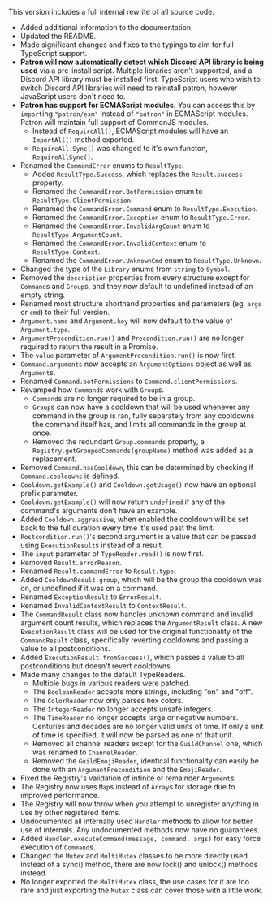 This version includes a full internal rewrite of all source code.
* Added additional information to the documentation.
* Updated the README.
* Made significant changes and fixes to the typings to aim for full TypeScript support.
* **Patron will now automatically detect which Discord API library is being used** via a pre-install script. Multiple libraries aren't supported, and a Discord API library must be installed first. TypeScript users who wish to switch Discord API libraries will need to reinstall patron, however JavaScript users don't need to.
* **Patron has support for ECMAScript modules.** You can access this by `import`ing `"patron/esm"` instead of `"patron"` in ECMAScript modules. Patron will maintain full support of CommonJS modules.
  * Instead of `RequireAll()`, ECMAScript modules will have an `ImportAll()` method exported.
  * `RequireAll.Sync()` was changed to it's own functon, `RequireAllSync()`.
* Renamed the `CommandError` enums to `ResultType`.
  * Added `ResultType.Success`, which replaces the `Result.success` property.
  * Renamed the `CommandError.BotPermission` enum to `ResultType.ClientPermission`.
  * Renamed the `CommandError.Command` enum to `ResultType.Execution`.
  * Renamed the `CommandError.Exception` enum to `ResultType.Error`.
  * Renamed the `CommandError.InvalidArgCount` enum to `ResultType.ArgumentCount`.
  * Renamed the `CommandError.InvalidContext` enum to `ResultType.Context`.
  * Renamed the `CommandError.UnknownCmd` enum to `ResultType.Unknown`.
* Changed the type of the `Library` enums from `string` to `Symbol`.
* Removed the `description` properties from every structure except for `Command`s and `Group`s, and they now default to undefined instead of an empty string.
* Renamed most structure shorthand properties and parameters (eg. `args` or `cmd`) to their full version.
* `Argument.name` and `Argument.key` will now default to the value of `Argument.type`.
* `ArgumentPrecondition.run()` and `Precondition.run()` are no longer required to return the result in a Promise.
* The `value` parameter of `ArgumentPrecondition.run()` is now first.
* `Command.arguments` now accepts an `ArgumentOptions` object as well as `Argument`s.
* Renamed `Command.botPermissions` to `Command.clientPermissions`.
* Revamped how `Command`s work with `Group`s.
  * `Command`s are no longer required to be in a group.
  * `Group`s can now have a cooldown that will be used whenever any command in the group is ran, fully separately from any cooldowns the command itself has, and limits all commands in the group at once.
  * Removed the redundant `Group.commands` property, a `Registry.getGroupedCommands(groupName)` method was added as a replacement.
* Removed `Command.hasCooldown`, this can be determined by checking if `Command.cooldowns` is defined.
* `Cooldown.getExample()` and `Cooldown.getUsage()` now have an optional prefix parameter.
* `Cooldown.getExample()` will now return `undefined` if any of the command's arguments don't have an example.
* Added `Cooldown.aggressive`, when enabled the cooldown will be set back to the full duration every time it's used past the limit.
* `Postcondition.run()`'s second argument is a value that can be passed using `ExecutionResult`s instead of a result.
* The `input` parameter of `TypeReader.read()` is now first.
* Removed `Result.errorReason`.
* Renamed `Result.commandError` to `Result.type`.
* Added `CooldownResult.group`, which will be the group the cooldown was on, or undefined if it was on a command.
* Renamed `ExceptionResult` to `ErrorResult`.
* Renamed `InvalidContextResult` to `ContextResult`.
* The `CommandResult` class now handles unknown command and invalid argument count results, which replaces the `ArgumentResult` class. A new `ExecutionResult` class will be used for the original functionality of the `CommandResult` class, specifically reverting cooldowns and passing a value to all postconditions.
* Added `ExecutionResult.fromSuccess()`, which passes a value to all postconditions but doesn't revert cooldowns.
* Made many changes to the default TypeReaders.
  * Multiple bugs in various readers were patched.
  * The `BooleanReader` accepts more strings, including "on" and "off".
  * The `ColorReader` now only parses hex colors.
  * The `IntegerReader` no longer accepts unsafe integers.
  * The `TimeReader` no longer accepts large or negative numbers. Centuries and decades are no longer valid units of time. If only a unit of time is specified, it will now be parsed as one of that unit.
  * Removed all channel readers except for the `GuildChannel` one, which was renamed to `ChannelReader`.
  * Removed the `GuildEmojiReader`, identical functionality can easily be done with an `ArgumentPrecondition` and the `EmojiReader`.
* Fixed the Registry's validation of infinite or remainder `Argument`s.
* The Registry now uses `Map`s instead of `Array`s for storage due to improved performance.
* The Registry will now throw when you attempt to unregister anything in use by other registered items.
* Undocumented all internally used `Handler` methods to allow for better use of internals. Any undocumented methods now have no guarantees.
* Added `Handler.executeCommand(message, command, args)` for easy force execution of `Command`s.
* Changed the `Mutex` and `MultiMutex` classes to be more directly used. Instead of a sync() method, there are now lock() and unlock() methods instead.
* No longer exported the `MultiMutex` class, the use cases for it are too rare and just exporting the `Mutex` class can cover those with a little work.
